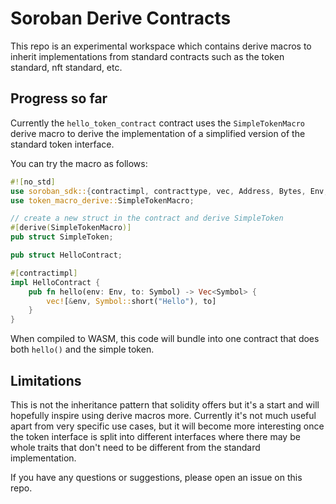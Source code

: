 # Soroban Derive Contracts

This repo is an experimental workspace which contains derive macros to inherit implementations from standard contracts such as the token standard, nft standard, etc.

## Progress so far

Currently the `hello_token_contract` contract uses the `SimpleTokenMacro` derive macro to derive the implementation of a simplified version of the standard token interface.

You can try the macro as follows:

```rust
#![no_std]
use soroban_sdk::{contractimpl, contracttype, vec, Address, Bytes, Env, Symbol, Vec};
use token_macro_derive::SimpleTokenMacro;

// create a new struct in the contract and derive SimpleToken
#[derive(SimpleTokenMacro)]
pub struct SimpleToken;

pub struct HelloContract;

#[contractimpl]
impl HelloContract {
    pub fn hello(env: Env, to: Symbol) -> Vec<Symbol> {
        vec![&env, Symbol::short("Hello"), to]
    }
}
```

When compiled to WASM, this code will bundle into one contract that does both `hello()` and the simple token.


## Limitations

This is not the inheritance pattern that solidity offers but it's a start and will hopefully inspire using derive macros more. Currently it's not much useful apart from very specific use cases, but it will become more interesting once the token interface is split into different interfaces where there may be whole traits that don't need to be different from the standard implementation.

If you have any questions or suggestions, please open an issue on this repo.
